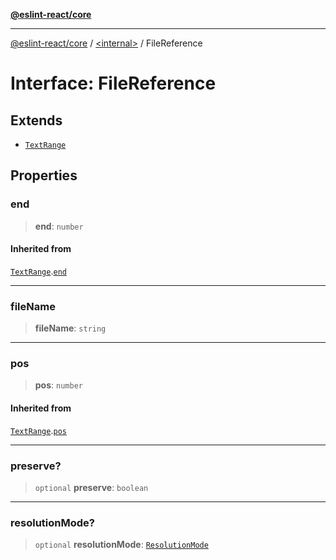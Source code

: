 [**@eslint-react/core**](../../README.md)

***

[@eslint-react/core](../../README.md) / [\<internal\>](../README.md) / FileReference

# Interface: FileReference

## Extends

- [`TextRange`](TextRange.md)

## Properties

### end

> **end**: `number`

#### Inherited from

[`TextRange`](TextRange.md).[`end`](TextRange.md#end)

***

### fileName

> **fileName**: `string`

***

### pos

> **pos**: `number`

#### Inherited from

[`TextRange`](TextRange.md).[`pos`](TextRange.md#pos)

***

### preserve?

> `optional` **preserve**: `boolean`

***

### resolutionMode?

> `optional` **resolutionMode**: [`ResolutionMode`](../type-aliases/ResolutionMode.md)
